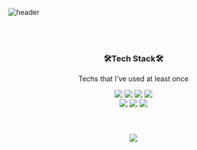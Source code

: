 
![header](https://capsule-render.vercel.app/api?type=waving&color=7F7FD5&height=200&section=header)
<br>
<br>
<br>
<br>
<div align=center>
	<h3>🛠️Tech Stack🛠️</h3>
	<p>Techs that I've used at least once</p>
</div>

<div align="center">
	<img src="https://img.shields.io/badge/Java-007396?style=flat&logo=Java&logoColor=white" />
	<img src="https://img.shields.io/badge/HTML5-E34F26?style=flat&logo=HTML5&logoColor=white" />
	<img src="https://img.shields.io/badge/CSS3-1572B6?style=flat&logo=CSS3&logoColor=white" />
	<img src="https://img.shields.io/badge/JavaScript-F7DF1E?style=flat-square&logo=JavaScript&logoColor=white"/>
</div>

<div align="center">
	<img src="https://img.shields.io/badge/C++-00599C?style=flat-square&logo=C++&logoColor=white"/>
	<img src="https://img.shields.io/badge/Python-3776AB?style=flat-square&logo=Python&logoColor=white"/>
	<img src="https://img.shields.io/badge/Swift-F05138?style=flat-square&logo=Swift&logoColor=white"/>
</div>
<br>
<br>
<br>
<div align="center">
 <img src="https://github-readme-stats.vercel.app/api?username=anuraghazra&show_icons=true" />
</div>
<br>
<br>
<br>
<br>

<br>
<br>
<br>
<br>

